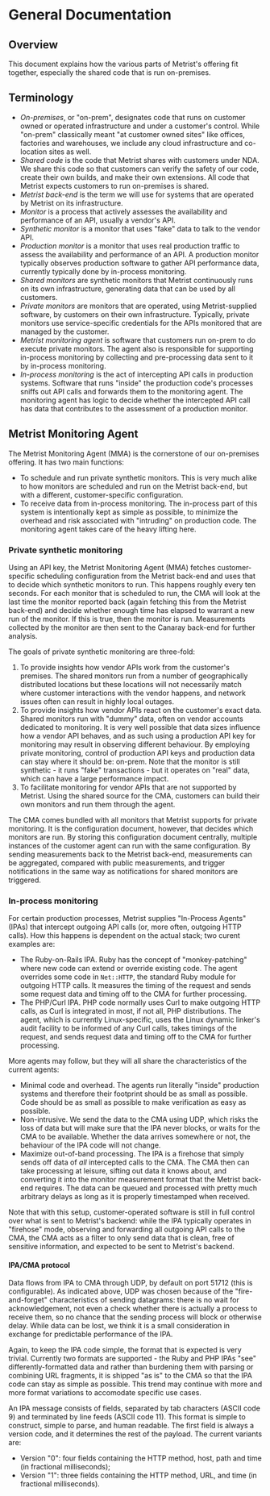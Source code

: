 # General Documentation

## Overview

This document explains how the various parts of Metrist's offering fit together, especially
the shared code that is run on-premises.

## Terminology

* *On-premises*, or "on-prem", designates code that runs on customer owned or operated infrastructure
  and under a customer's control. While "on-prem" classically meant "at customer owned sites" like
  offices, factories and warehouses, we include any cloud infrastructure and co-location sites as well.
* *Shared code* is the code that Metrist shares with customers under NDA. We share this
  code so that customers can verify the safety of our code, create their own builds, and make their
  own extensions. All code that Metrist expects customers to run on-premises is shared.
* *Metrist back-end* is the term we will use for systems that are operated by Metrist on
  its infrastructure.
* *Monitor* is a process that actively assesses the availability and performance of an API, usually a
  vendor's API.
* *Synthetic monitor* is a monitor that uses "fake" data to talk to the vendor API.
* *Production monitor* is a monitor that uses real production traffic to assess the availability
  and performance of an API. A production monitor typically observes production software to gather
  API performance data, currently typically done by in-process monitoring.
* *Shared monitors* are synthetic monitors that Metrist continuously runs on its own infrastructure,
  generating data that can be used by all customers.
* *Private monitors* are monitors that are operated, using Metrist-supplied software, by customers on their own
  infrastructure. Typically, private monitors use service-specific credentials for the APIs monitored that are
  managed by the customer.
* *Metrist monitoring agent* is software that customers run on-prem to do execute private monitors.
  The agent also is responsible for supporting in-process monitoring by collecting and pre-processing data
  sent to it by in-process monitoring.
* *In-process monitoring* is the act of intercepting API calls in production systems. Software that
  runs "inside" the production code's processes sniffs out API calls and forwards them to the monitoring
  agent. The monitoring agent has logic to decide whether the intercepted API call has data that contributes
  to the assessment of a production monitor.

## Metrist Monitoring Agent

The Metrist Monitoring Agent (MMA) is the cornerstone of our on-premises offering. It has two main functions:

* To schedule and run private synthetic monitors. This is very much alike to how monitors are scheduled
  and run on the Metrist back-end, but with a different, customer-specific configuration.
* To receive data from in-process monitoring. The in-process part of this system is intentionally kept
  as simple as possible, to minimize the overhead and risk associated with "intruding" on production
  code. The monitoring agent takes care of the heavy lifting here.

### Private synthetic monitoring

Using an API key, the Metrist Monitoring Agent (MMA) fetches customer-specific scheduling configuration
from the Metrist back-end and uses that to decide which synthetic monitors to run. This happens
roughly every ten seconds. For each monitor that is scheduled to run, the CMA will look at the last
time the monitor reported back (again fetching this from the Metrist back-end) and decide whether enough
time has elapsed to warrant a new run of the monitor. If this is true, then the monitor is run.
Measurements collected by the monitor are then sent to the Canaray back-end for further analysis.

The goals of private synthetic monitoring are three-fold:

1. To provide insights how vendor APIs work from the customer's premises. The shared monitors run from
   a number of geographically distributed locations but these locations will not necessarily match where
   customer interactions with the vendor happens, and network issues often can result in highly local
   outages.
2. To provide insights how vendor APIs react on the customer's exact data. Shared monitors run with
   "dummy" data, often on vendor accounts dedicated to monitoring. It is very well possible that data sizes
   influence how a vendor API behaves, and as such using a production API key for monitoring may
   result in observing different behaviour. By employing private monitoring, control of production
   API keys and production data can stay where it should be: on-prem. Note that the monitor is still
   synthetic - it runs "fake" transactions - but it operates on "real" data, which can
   have a large performance impact.
3. To facilitate monitoring for vendor APIs that are not supported by Metrist. Using the
   shared source for the CMA, customers can build their own monitors and run them through the agent.

The CMA comes bundled with all monitors that Metrist supports for private monitoring. It
is the configuration document, however, that decides which monitors are run. By storing this configuration
document centrally, multiple instances of the customer agent can run with the same configuration. By
sending measurements back to the Metrist back-end, measurements can be aggregated, compared with
public measurements, and trigger notifications in the same way as notifications for shared monitors
are triggered.

<!-- TODO: links to installation, configuration, monitoring DSL -->

### In-process monitoring

For certain production processes, Metrist supplies "In-Process Agents" (IPAs) that intercept
outgoing API calls (or, more often, outgoing HTTP calls). How this happens is dependent on the actual
stack; two curent examples are:

* The Ruby-on-Rails IPA. Ruby has the concept of "monkey-patching" where new code can extend or override
  existing code. The agent overrides some code in `Net::HTTP`, the standard Ruby module for outgoing HTTP
  calls. It measures the timing of the request and sends some request data and timing off to the CMA for
  further processing.
* The PHP/Curl IPA. PHP code normally uses Curl to make outgoing HTTP calls, as Curl is integrated in most,
  if not all, PHP distributions. The agent, which is currently Linux-specific, uses the Linux dynamic
  linker's audit facility to be informed of any Curl calls, takes timings of the request, and sends request
  data and timing off to the CMA for further processing.

More agents may follow, but they will all share the characteristics of the current agents:

* Minimal code and overhead. The agents run literally "inside" production systems and therefore their footprint
  should be as small as possible. Code should be as small as possible to make verification as easy as possible.
* Non-intrusive. We send the data to the CMA using UDP, which risks the loss of data but will make sure that
  the IPA never blocks, or waits for the CMA to be available. Whether the data arrives somewhere or not, the
  behaviour of the IPA code will not change.
* Maximize out-of-band processing. The IPA is a firehose that simply sends off data of _all_ intercepted calls to
  the CMA. The CMA then can take processing at leisure, sifting out data it knows about, and converting it into
  the monitor measurement format that the Metrist back-end requires. The data can be queued and processed with
  pretty much arbitrary delays as long as it is properly timestamped when received.

Note that with this setup, customer-operated software is still in full control over what is sent to Metrist's
backend: while the IPA typically operates in "firehose" mode, observing and forwarding all outgoing API calls
to the CMA, the CMA acts as a filter to only send data that is clean, free of sensitive information, and
expected to be sent to Metrist's backend.

#### IPA/CMA protocol

Data flows from IPA to CMA through UDP, by default on port 51712 (this is configurable). As indicated above,
UDP was chosen because of the "fire-and-forget" characteristics of sending datagrams: there is no wait for
acknowledgement, not even a check whether there is actually a process to receive them, so no chance that the
sending process will block or otherwise delay. While data can be lost, we think it is a small consideration
in exchange for predictable performance of the IPA.

Again, to keep the IPA code simple, the format that is expected is very trivial. Currently two formats are
supported - the Ruby and PHP IPAs "see" differently-formatted data and rather than burdening them with parsing
or combining URL fragments, it is shipped "as is" to the CMA so that the IPA code can stay as simple as possible. This
trend may continue with more and more format variations to accomodate specific use cases.

An IPA message consists of fields, separated by tab characters (ASCII code 9) and terminated by line feeds (ASCII code 11). This
format is simple to construct, simple to parse, and human readable. The first field is always a version code, and it determines
the rest of the payload. The current variants are:

* Version "0": four fields containing the HTTP method, host, path and time (in fractional milliseconds);
* Version "1": three fields containing the HTTP method, URL, and time (in fractional milliseconds).
